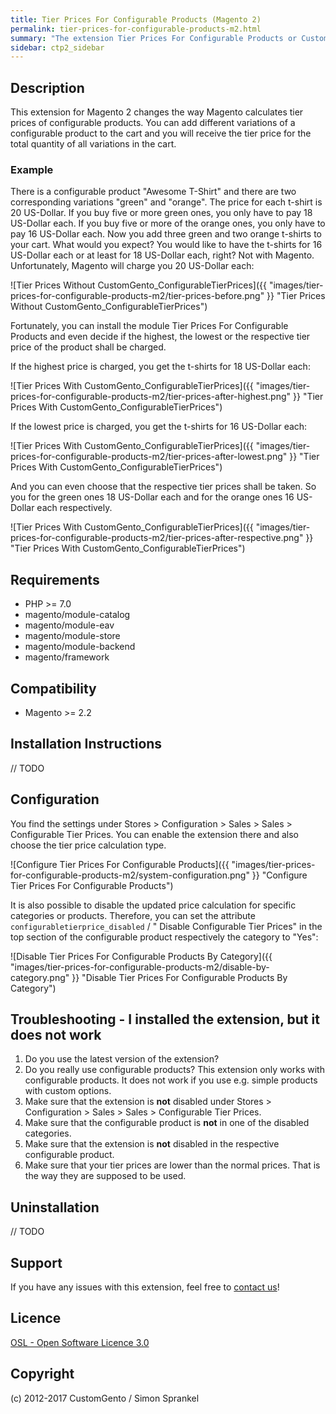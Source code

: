 ```yaml
---
title: Tier Prices For Configurable Products (Magento 2)
permalink: tier-prices-for-configurable-products-m2.html
summary: "The extension Tier Prices For Configurable Products or CustomGento_ConfigurableTierPrices changes the way Magento calculates tier prices of configurable products. This extension ensures that when you add different variations of a configurable product to the cart, you receive the tier price for the total quantity of all variations in the cart."
sidebar: ctp2_sidebar
---
```


## Description
This extension for Magento 2 changes the way Magento calculates tier prices of configurable products. You can add different variations of a configurable product to the cart and you will receive the tier price for the total quantity of all variations in the cart.

### Example
There is a configurable product "Awesome T-Shirt" and there are two corresponding variations "green" and "orange". 
The price for each t-shirt is 20 US-Dollar. 
If you buy five or more green ones, you only have to pay 18 US-Dollar each. 
If you buy five or more of the orange ones, you only have to pay 16 US-Dollar each. 
Now you add three green and two orange t-shirts to your cart. 
What would you expect? You would like to have the t-shirts for 16 US-Dollar each or at least for 18 US-Dollar each, right?
Not with Magento. Unfortunately, Magento will charge you 20 US-Dollar each:

![Tier Prices Without CustomGento_ConfigurableTierPrices]({{ "images/tier-prices-for-configurable-products-m2/tier-prices-before.png" }} "Tier Prices Without CustomGento_ConfigurableTierPrices")

Fortunately, you can install the module Tier Prices For Configurable Products and even decide if the highest, 
the lowest or the respective tier price of the product shall be charged.

If the highest price is charged, you get the t-shirts for 18 US-Dollar each:

![Tier Prices With CustomGento_ConfigurableTierPrices]({{ "images/tier-prices-for-configurable-products-m2/tier-prices-after-highest.png" }} "Tier Prices With CustomGento_ConfigurableTierPrices")

If the lowest price is charged, you get the t-shirts for 16 US-Dollar each:

![Tier Prices With CustomGento_ConfigurableTierPrices]({{ "images/tier-prices-for-configurable-products-m2/tier-prices-after-lowest.png" }} "Tier Prices With CustomGento_ConfigurableTierPrices")

And you can even choose that the respective tier prices shall be taken. So you for the green ones 18 US-Dollar each and for the orange ones 16 US-Dollar each respectively.

![Tier Prices With CustomGento_ConfigurableTierPrices]({{ "images/tier-prices-for-configurable-products-m2/tier-prices-after-respective.png" }} "Tier Prices With CustomGento_ConfigurableTierPrices")


## Requirements
- PHP >= 7.0
- magento/module-catalog
- magento/module-eav
- magento/module-store
- magento/module-backend
- magento/framework

## Compatibility
- Magento >= 2.2

## Installation Instructions
// TODO

## Configuration
You find the settings under Stores > Configuration > Sales > Sales > Configurable Tier Prices.
You can enable the extension there and also choose the tier price calculation type.

![Configure Tier Prices For Configurable Products]({{ "images/tier-prices-for-configurable-products-m2/system-configuration.png" }} "Configure Tier Prices For Configurable Products")

It is also possible to disable the updated price calculation for specific categories or products.
Therefore, you can set the attribute `configurabletierprice_disabled` / " Disable Configurable Tier Prices" in the top section of the configurable product respectively the category to "Yes":

![Disable Tier Prices For Configurable Products By Category]({{ "images/tier-prices-for-configurable-products-m2/disable-by-category.png" }} "Disable Tier Prices For Configurable Products By Category")
  
## Troubleshooting - I installed the extension, but it does not work

1. Do you use the latest version of the extension?
2. Do you really use configurable products? This extension only works with configurable products. It does not work if you use e.g. simple products with custom options.
3. Make sure that the extension is **not**  disabled under Stores > Configuration > Sales > Sales > Configurable Tier Prices.
4. Make sure that the configurable product is **not** in one of the disabled categories.
5. Make sure that the extension is **not**  disabled in the respective configurable product.
6. Make sure that your tier prices are lower than the normal prices. That is the way they are supposed to be used.

## Uninstallation
// TODO

## Support
If you have any issues with this extension, feel free to [contact us](http://customgento.com/)!

## Licence
[OSL - Open Software Licence 3.0](https://opensource.org/licenses/osl-3.0.php)

## Copyright
(c) 2012-2017 CustomGento / Simon Sprankel
